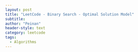 ```yaml
---
layout: post
title: "LeetCode - Binary Search - Optimal Solution Model"
subtitle:
author: "Peinan"
header-style: text
category: leetcode
tags:
  - Algorithms
---
```


